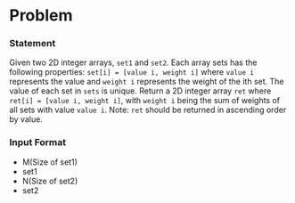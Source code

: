 # Problem

### Statement
Given two 2D integer arrays, `set1` and `set2`. Each array sets has the following properties:
`set[i] = [value i, weight i]` where `value i` represents the value and `weight i` represents the weight of the ith set.
The value of each set in `sets` is unique.
Return a 2D integer array `ret` where `ret[i] = [value i, weight i]`, with `weight i` being the sum of weights of all sets with value `value i`.
Note: `ret` should be returned in ascending order by value.

### Input Format
- M(Size of set1)
- set1
- N(Size of set2)
- set2 